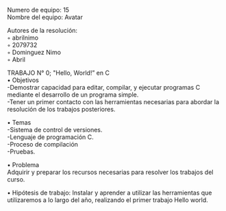 Numero de equipo: 15  
Nombre del equipo: Avatar  
  
Autores de la resolución:  
◦ abrilnimo  
◦ 2079732  
◦ Dominguez Nimo  
◦ Abril  
  
TRABAJO N° 0; "Hello, World!” en C   
• Objetivos  
-Demostrar capacidad para editar, compilar, y ejecutar programas C mediante el
desarrollo de un programa simple.  
-Tener un primer contacto con las herramientas necesarias para abordar la resolución
de los trabajos posteriores.  

• Temas  
-Sistema de control de versiones.  
-Lenguaje de programación C.  
-Proceso de compilación  
-Pruebas.  
  
• Problema  
Adquirir y preparar los recursos necesarias para resolver los trabajos del curso.  
  
• Hipótesis de trabajo: Instalar y aprender a utilizar las herramientas que utilizaremos a lo largo del año, realizando el primer trabajo Hello world.
